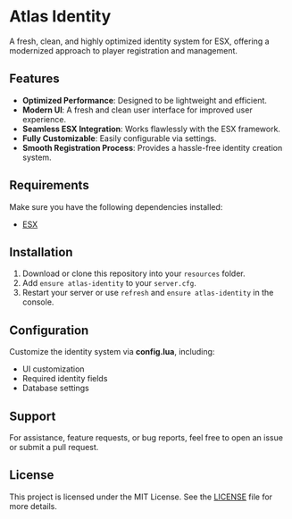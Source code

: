 # Atlas Identity

A fresh, clean, and highly optimized identity system for ESX, offering a modernized approach to player registration and management.

## Features

- **Optimized Performance**: Designed to be lightweight and efficient.
- **Modern UI**: A fresh and clean user interface for improved user experience.
- **Seamless ESX Integration**: Works flawlessly with the ESX framework.
- **Fully Customizable**: Easily configurable via settings.
- **Smooth Registration Process**: Provides a hassle-free identity creation system.

## Requirements

Make sure you have the following dependencies installed:

- [ESX](https://github.com/esx-framework/esx_core)

## Installation

1. Download or clone this repository into your `resources` folder.
2. Add `ensure atlas-identity` to your `server.cfg`.
3. Restart your server or use `refresh` and `ensure atlas-identity` in the console.

## Configuration

Customize the identity system via **config.lua**, including:

- UI customization
- Required identity fields
- Database settings

## Support

For assistance, feature requests, or bug reports, feel free to open an issue or submit a pull request.

## License

This project is licensed under the MIT License. See the [LICENSE](LICENSE) file for more details.

